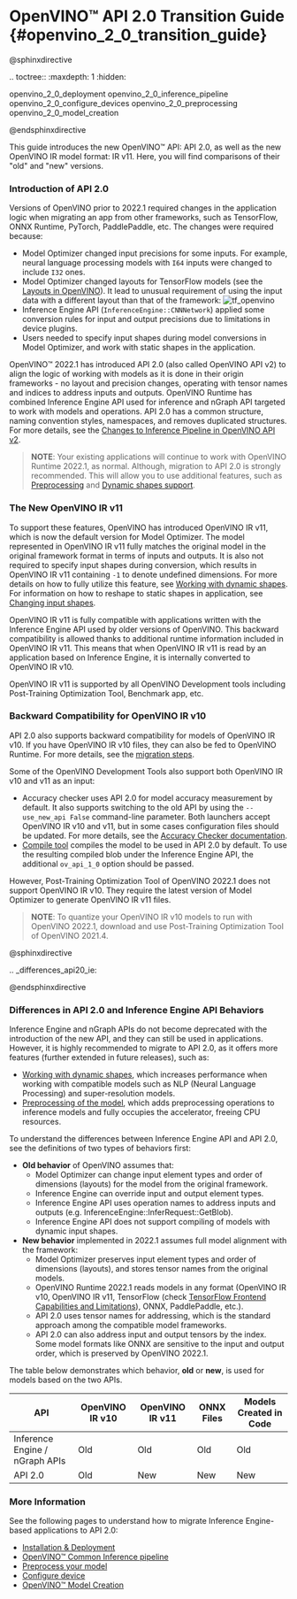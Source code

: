 #  OpenVINO™ API 2.0 Transition Guide {#openvino_2_0_transition_guide}

@sphinxdirective

.. toctree::
   :maxdepth: 1
   :hidden:

   openvino_2_0_deployment
   openvino_2_0_inference_pipeline
   openvino_2_0_configure_devices
   openvino_2_0_preprocessing
   openvino_2_0_model_creation

@endsphinxdirective

This guide introduces the new OpenVINO™ API: API 2.0, as well as the new OpenVINO IR model format: IR v11. Here, you will find comparisons of their "old" and "new" versions. 

### Introduction of API 2.0

Versions of OpenVINO prior to 2022.1 required changes in the application logic when migrating an app from other frameworks, such as TensorFlow, ONNX Runtime, PyTorch, PaddlePaddle, etc. The changes were required because:

- Model Optimizer changed input precisions for some inputs. For example, neural language processing models with `I64` inputs were changed to include `I32` ones.
- Model Optimizer changed layouts for TensorFlow models (see the [Layouts in OpenVINO](../layout_overview.md)). It lead to unusual requirement of using the input data with a different layout than that of the framework:
![tf_openvino]
- Inference Engine API (`InferenceEngine::CNNNetwork`) applied some conversion rules for input and output precisions due to limitations in device plugins.
- Users needed to specify input shapes during model conversions in Model Optimizer, and work with static shapes in the application.

OpenVINO™ 2022.1 has introduced API 2.0 (also called OpenVINO API v2) to align the logic of working with models as it is done in their origin frameworks - no layout and precision changes, operating with tensor names and indices to address inputs and outputs. OpenVINO Runtime has combined Inference Engine API used for inference and nGraph API targeted to work with models and operations. API 2.0 has a common structure, naming convention styles, namespaces, and removes duplicated structures. For more details, see the [Changes to Inference Pipeline in OpenVINO API v2](common_inference_pipeline.md).

> **NOTE**: Your existing applications will continue to work with OpenVINO Runtime 2022.1, as normal. Although, migration to API 2.0 is strongly recommended. This will allow you to use additional features, such as [Preprocessing](../preprocessing_overview.md) and [Dynamic shapes support](../ov_dynamic_shapes.md).

### The New OpenVINO IR v11

To support these features, OpenVINO has introduced OpenVINO IR v11, which is now the default version for Model Optimizer. The model represented in OpenVINO IR v11 fully matches the original model in the original framework format in terms of inputs and outputs. It is also not required to specify input shapes during conversion, which results in OpenVINO IR v11 containing `-1` to denote undefined dimensions. For more details on how to fully utilize this feature, see [Working with dynamic shapes](../ov_dynamic_shapes.md). For information on how to reshape to static shapes in application, see [Changing input shapes](../ShapeInference.md).

OpenVINO IR v11 is fully compatible with applications written with the Inference Engine API used by older versions of OpenVINO. This backward compatibility is allowed thanks to additional runtime information included in OpenVINO IR v11. This means that when OpenVINO IR v11 is read by an application based on Inference Engine, it is internally converted to OpenVINO IR v10.

OpenVINO IR v11 is supported by all OpenVINO Development tools including Post-Training Optimization Tool, Benchmark app, etc.

### Backward Compatibility for OpenVINO IR v10

API 2.0 also supports backward compatibility for models of OpenVINO IR v10. If you have OpenVINO IR v10 files, they can also be fed to OpenVINO Runtime. For more details, see the [migration steps](common_inference_pipeline.md).

Some of the OpenVINO Development Tools also support both OpenVINO IR v10 and v11 as an input:
- Accuracy checker uses API 2.0 for model accuracy measurement by default. It also supports switching to the old API by using the `--use_new_api False` command-line parameter. Both launchers accept OpenVINO IR v10 and v11, but in some cases configuration files should be updated. For more details, see the [Accuracy Checker documentation](https://github.com/openvinotoolkit/open_model_zoo/blob/master/tools/accuracy_checker/openvino/tools/accuracy_checker/launcher/openvino_launcher_readme.md).
- [Compile tool](../../../tools/compile_tool/README.md) compiles the model to be used in API 2.0 by default. To use the resulting compiled blob under the Inference Engine API, the additional `ov_api_1_0` option should be passed.

However, Post-Training Optimization Tool of OpenVINO 2022.1 does not support OpenVINO IR v10. They require the latest version of Model Optimizer to generate OpenVINO IR v11 files.

> **NOTE**: To quantize your OpenVINO IR v10 models to run with OpenVINO 2022.1, download and use Post-Training Optimization Tool of OpenVINO 2021.4.

@sphinxdirective

.. _differences_api20_ie:

@endsphinxdirective


### Differences in API 2.0 and Inference Engine API Behaviors

Inference Engine and nGraph APIs do not become deprecated with the introduction of the new API, and they can still be used in applications. However, it is highly recommended to migrate to API 2.0, as it offers more features (further extended in future releases), such as:
- [Working with dynamic shapes](../ov_dynamic_shapes.md), which increases performance when working with compatible models such as NLP (Neural Language Processing) and super-resolution models.
- [Preprocessing of the model](../preprocessing_overview.md), which adds preprocessing operations to inference models and fully occupies the accelerator, freeing CPU resources.

To understand the differences between Inference Engine API and API 2.0, see the definitions of two types of behaviors first:
- **Old behavior** of OpenVINO assumes that:
  - Model Optimizer can change input element types and order of dimensions (layouts) for the model from the original framework.
  - Inference Engine can override input and output element types.
  - Inference Engine API uses operation names to address inputs and outputs (e.g. InferenceEngine::InferRequest::GetBlob).
  - Inference Engine API does not support compiling of models with dynamic input shapes.
- **New behavior** implemented in 2022.1 assumes full model alignment with the framework:
  - Model Optimizer preserves input element types and order of dimensions (layouts), and stores tensor names from the original models.
  - OpenVINO Runtime 2022.1 reads models in any format (OpenVINO IR v10, OpenVINO IR v11, TensorFlow (check [TensorFlow Frontend Capabilities and Limitations](../../resources/tensorflow_frontend.md)), ONNX, PaddlePaddle, etc.).
  - API 2.0 uses tensor names for addressing, which is the standard approach among the compatible model frameworks.
  - API 2.0 can also address input and output tensors by the index. Some model formats like ONNX are sensitive to the input and output order, which is preserved by OpenVINO 2022.1.

The table below demonstrates which behavior, **old** or **new**, is used for models based on the two APIs.

|               API             | OpenVINO IR v10  | OpenVINO IR v11  | ONNX Files | Models Created in Code |
|-------------------------------|------------------|------------------|------------|------------------------|
|Inference Engine / nGraph APIs |              Old |              Old |        Old |                    Old |
|API 2.0                        |              Old |              New |        New |                    New |

### More Information

See the following pages to understand how to migrate Inference Engine-based applications to API 2.0:
 - [Installation & Deployment](deployment_migration.md)
 - [OpenVINO™ Common Inference pipeline](common_inference_pipeline.md)
 - [Preprocess your model](./preprocessing.md)
 - [Configure device](./configure_devices.md)
 - [OpenVINO™ Model Creation](graph_construction.md)

[tf_openvino]: ../../img/tf_openvino.svg
